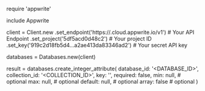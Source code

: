 require 'appwrite'

include Appwrite

client = Client.new
    .set_endpoint('https://<REGION>.cloud.appwrite.io/v1') # Your API Endpoint
    .set_project('5df5acd0d48c2') # Your project ID
    .set_key('919c2d18fb5d4...a2ae413da83346ad2') # Your secret API key

databases = Databases.new(client)

result = databases.create_integer_attribute(
    database_id: '<DATABASE_ID>',
    collection_id: '<COLLECTION_ID>',
    key: '',
    required: false,
    min: null, # optional
    max: null, # optional
    default: null, # optional
    array: false # optional
)
